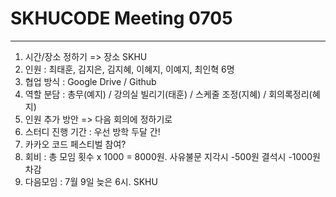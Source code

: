 # SKHUCODE Meeting 0705 
---

1. 시간/장소 정하기 => 장소 SKHU
2. 인원 : 최태훈, 김지은, 김지혜, 이혜지, 이예지, 최인혁 6명
3. 협업 방식 : Google Drive / Github
4. 역할 분담 : 총무(예지) / 강의실 빌리기(태훈) / 스케줄 조정(지혜) / 회의록정리(혜지)
5. 인원 추가 방안 => 다음 회의에 정하기로
6. 스터디 진행 기간 : 우선 방학 두달 간!
7. 카카오 코드 페스티벌 참여?
8. 회비 : 총 모임 횟수 x 1000 = 8000원. 사유불문 지각시 -500원 결석시 -1000원 차감
9. 다음모임 : 7월 9일 늦은 6시. SKHU

